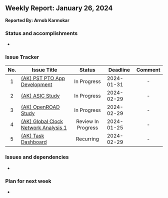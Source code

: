 <!---
THIS REPORT IS CREATED USING GITHUB ISSUE TO MARKDOWN REPORT GENERATOR
Author: Arnob Karmokar
Email: arnob.karmokar@primesiliconbd.com
URL: https://github.com/arnob-karmokar-primesilicon/github-issue-to-markdown-report/
--->

## Weekly Report: January 26, 2024

**Reported By: Arnob Karmokar**

### Status and accomplishments
- 

### Issue Tracker
|No.|Issue Title|Status|Deadline|Comment|
|:---:|---|:---:|---|:---:|
|1|[(AK) PST PTO App Development](https://github.com/primesilicon/personal.AK/issues/34)|In Progress|2024-01-31|-|
|2|[(AK) ASIC Study](https://github.com/primesilicon/personal.AK/issues/43)|In Progress|2024-02-29|-|
|3|[(AK) OpenROAD Study](https://github.com/primesilicon/personal.AK/issues/42)|In Progress|2024-02-29|-|
|4|[(AK) Global Clock Network Analysis 1](https://github.com/primesilicon/personal.AK/issues/44)|Review In Progress|2024-01-25|-|
|5|[(AK) Task Dashboard](https://github.com/primesilicon/personal.AK/issues/16)|Recurring|2024-02-29|-|

### Issues and dependencies
- 

### Plan for next week
- 
